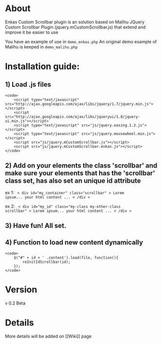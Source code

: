 # About
Enkas Custom Scrollbar plugin is an solution based on Malihu JQuery Custom Scrollbar Plugin (jquery.mCustomScrollbar.js) that extend and improve it be easier to use

You have an example of use in `demo_enkas.php`
An original demo example of Malihu is keeped in `demo_malihu.php`

# Installation guide:

## 1) Load .js files

    <code>
        <script type="text/javascript" src="http://ajax.googleapis.com/ajax/libs/jquery/1.7/jquery.min.js"></script>
        <script src="http://ajax.googleapis.com/ajax/libs/jqueryui/1.8/jquery-ui.min.js"></script>
        <script type="text/javascript" src="js/jquery.easing.1.3.js"></script>
        <script type="text/javascript" src="js/jquery.mousewheel.min.js"></script>
        <script src="js/jquery.mCustomScrollbar.js"></script>
        <script src="js/jquery.mCustomScrollbar.enkas.js"></script>
    </code>

## 2) Add on your elements the class 'scrollbar' and make sure your elements that has the 'scrollbar' class set, has also set an unique id attribute

ex 1:
    <code>
        < div id="my_container" class="scrollbar" >
            Lorem ipsum... your html content ...
        < /div >
    </code>

ex 2:
    <code>
        < div id="my_id" class="my-class my-other-class scrollbar" >
            Lorem ipsum... your html content ...
        < /div >
    </code>

## 3) Have fun! All set.

## 4) Function to load new content dynamically

    <code>
        $("#" + id + ' .content').load(file, function(){
            reInitIdScrollbar(id);
        });
    </code>

# Version

v 0.2 Beta

# Details

More details will be added on [[Wiki]] page